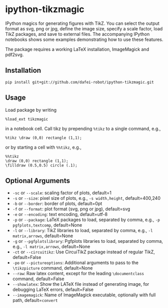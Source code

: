 # ipython-tikzmagic

IPython magics for generating figures with TikZ. You can select the output format as svg, png or jpg, define the image size, specify a scale factor, load TikZ packages, and save to external files. The accompanying IPython notebooks shows some examples demonstrating how to use these features.

The package requires a working LaTeX installation, ImageMagick and pdf2svg.

## Installation

```pip install git+git://github.com/dafei-robot/ipython-tikzmagic.git```

## Usage

Load package by writing
```
%load_ext tikzmagic
```
in a notebook cell.
Call tikz by prepending `%tikz` to a single command, e.g.,
```
%tikz \draw (0,0) rectangle (1,1);
```
or by starting a cell with `%%tikz`, e.g.,
```
%%tikz
\draw (0,0) rectangle (1,1);
\filldraw (0.5,0.5) circle (.1);
```

## Optional Arguments

- `-sc` or `--scale`: scaling factor of plots, default=1
- `-s` or `--size`: pixel size of plots, e.g., `-s width,height`, default=400,240
- `-b` or `--border`: border of plots, default=0pt
- `-f` or `--format`: plot format (svg, png or jpg), default=svg
- `-e` or `--encoding`: text encoding, default=utf-8
- `-p` or `--package`: LaTeX packages to load, separated by comma, e.g., `-p pgfplots,textcomp`, default=None
- `-l` or `--library`: TikZ libraries to load, separated by comma, e.g., `-l matrix,arrows`, default=None
- `-g` or `--pgfplotslibrary`: Pgfplots libraries to load, separated by comma, e.g., `-l matrix,arrows`, default=None
- `-ct` or `--circuitikz`: Use CircuiTikZ package instead of regular TikZ, default=False
- `-po` or `--pictureoptions`: Additional arguments to pass to the `\tikzpicture` command, default=None
- `--raw`: Raw latex content, except for the leading `\documentclass` command, default=False
- `--showlatex`: Show the LATeX file instead of generating image, for debugging LaTeX errors, default=False
- `--imagemagick`: Name of ImageMagick executable, optionally with full path, default=`convert`
